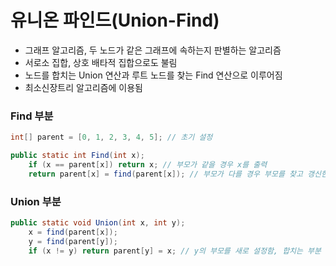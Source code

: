 # 유니온 파인드(Union-Find)

- 그래프 알고리즘, 두 노드가 같은 그래프에 속하는지 판별하는 알고리즘
- 서로소 집합, 상호 배타적 집합으로도 불림
- 노드를 합치는 Union 연산과 루트 노드를 찾는 Find 연산으로 이루어짐
- 최소신장트리 알고리즘에 이용됨

### Find 부분

``` java
int[] parent = [0, 1, 2, 3, 4, 5]; // 초기 설정

public static int Find(int x);
    if (x == parent[x]) return x; // 부모가 같을 경우 x를 출력
    return parent[x] = find(parent[x]); // 부모가 다를 경우 부모를 찾고 갱신한 다음 출력
```

### Union 부분

``` java
public static void Union(int x, int y);
    x = find(parent[x]);
    y = find(parent[y]);
    if (x != y) return parent[y] = x; // y의 부모를 새로 설정함, 합치는 부분